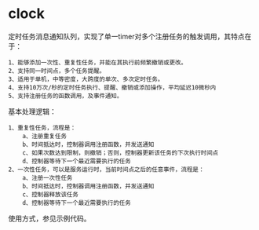 # clock
 定时任务消息通知队列，实现了单一timer对多个注册任务的触发调用，其特点在于：
	
    1、能够添加一次性、重复性任务，并能在其执行前频繁撤销或更改。
    2、支持同一时间点，多个任务提醒。
    3、适用于单机，中等密度，大跨度的单次、多次定时任务。
    4、支持10万次/秒的定时任务执行、提醒、撤销或添加操作，平均延迟10微秒内
    5、支持注册任务的函数调用，及事件通知。    
 
 基本处理逻辑：

	1、重复性任务，流程是：
 		a、注册重复任务
		b、时间抵达时，控制器调用注册函数，并发送通知
		c、如果次数达到限制，则撤销；否则，控制器更新该任务的下次执行时间点
		d、控制器等待下一个最近需要执行的任务
	2、一次性任务，可以是服务运行时，当前时间点之后的任意事件，流程是：
 		a、注册一次性任务
		b、时间抵达时，控制器调用注册函数，并发送通知
		c、控制器释放该任务
		d、控制器等待下一个最近需要执行的任务
 
 使用方式，参见示例代码。